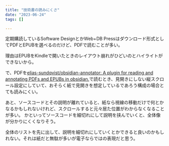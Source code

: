 ```yaml
---
title: "技術書の読みにくさ"
date: "2023-06-24"
tags: []

---
```


定期購読しているSoftware DesignとかWeb+DB Pressはダウンロード形式としてPDFとEPUBを選べるのだけど、PDFで読むことが多い。

理由はEPUBをKindleで開いたときのレイアウト崩れがひどいのとハイライトができないから。

で、PDFを[elias-sundqvist/obsidian-annotator: A plugin for reading and annotating PDFs and EPUBs in obsidian.](https://github.com/elias-sundqvist/obsidian-annotator)で読むとき、見開きにしない縦スクロール設定にしていて、おそらく紙で見開きを想定しているであろう構成の場合とても読みにくい。

あと、ソースコードとその説明が離れていると、紙なら視線の移動だけで何とかなるかもしれないけれど、スクロールすると元々居た位置がわからなくなることが多い。
かといってソースコードを細切れにして説明を挟んでいくと、全体像が分かりにくくなりそう。

全体のリストを先に出して、説明を細切れにしていくとかできると良いのかもしれない。それは紙だと無駄が多いが電子ならではの表現だと思う。
